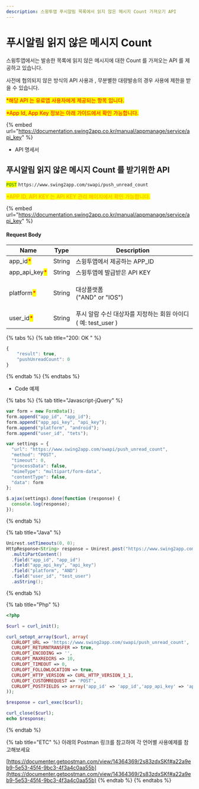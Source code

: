 ```yaml
---
description: 스윙투앱 푸시알림 목록에서 읽지 않은 메시지 Count 가져오기 API
---
```


# 푸시알림 읽지 않은 메시지 Count

스윙투앱에서는 발송한 목록에 읽지 않은 메시지에 대한 Count 를 가져오는 API 를 제공하고 있습니다.

사전에 협의되지 않은 방식의 API 사용과 , 무분별한 대량발송의 경우 사용에 제한을 받을 수 있습니다.

<mark style="color:red;">\*해당 API 는 유료앱 사용자에게 제공되는 항목 입니다.</mark>&#x20;

<mark style="color:red;">\*App Id, App Key 정보는 아래 가이드에서 확인 가능합니다.</mark>&#x20;

{% embed url="https://documentation.swing2app.co.kr/manual/appmanage/service/api_key" %}



* API 명세서

## 푸시알림 읽지 않은 메시지 Count 를 받기위한 API

<mark style="color:green;">`POST`</mark> `https://www.swing2app.com/swapi/push_unread_count`

<mark style="color:orange;">\*APP ID, API KEY 는 API KEY 관리 페이지에서 확인 가능합니다.</mark>&#x20;

{% embed url="https://documentation.swing2app.co.kr/manual/appmanage/service/api_key" %}



#### Request Body

| Name                                            | Type   | Description                                 |
| ----------------------------------------------- | ------ | ------------------------------------------- |
| app\_id<mark style="color:red;">\*</mark>       | String | 스윙투앱에서 제공하는 APP\_ID                         |
| app\_api\_key<mark style="color:red;">\*</mark> | String | 스윙투앱에 발급받은 API KEY                          |
| platform<mark style="color:red;">\*</mark>      | String | <p>대상플랫폼<br>("AND" or "IOS")</p>            |
| user\_id<mark style="color:red;">\*</mark>      | String | 푸시 알람 수신 대상자를 지정하는 회원 아이디 ( 예: test\_user ) |



{% tabs %}
{% tab title="200: OK " %}
```javascript
{
    "result": true,
    "pushUnreadCount": 0
}
```
{% endtab %}
{% endtabs %}

* Code 예제

{% tabs %}
{% tab title="Javascript-jQuery" %}
```javascript
var form = new FormData();
form.append("app_id", "app_id");
form.append("app_api_key", "api_key");
form.append("platform", "android");
form.append("user_id", "tets");

var settings = {
  "url": "https://www.swing2app.com/swapi/push_unread_count",
  "method": "POST",
  "timeout": 0,
  "processData": false,
  "mimeType": "multipart/form-data",
  "contentType": false,
  "data": form
};

$.ajax(settings).done(function (response) {
  console.log(response);
});
```
{% endtab %}

{% tab title="Java" %}
```java
Unirest.setTimeouts(0, 0);
HttpResponse<String> response = Unirest.post("https://www.swing2app.com/swapi/push_unread_count")
  .multiPartContent()
  .field("app_id", "app_id")
  .field("app_api_key", "api_key")
  .field("platform", "AND")
  .field("user_id", "test_user")
  .asString();

```
{% endtab %}

{% tab title="Php" %}
```php
<?php

$curl = curl_init();

curl_setopt_array($curl, array(
  CURLOPT_URL => 'https://www.swing2app.com/swapi/push_unread_count',
  CURLOPT_RETURNTRANSFER => true,
  CURLOPT_ENCODING => '',
  CURLOPT_MAXREDIRS => 10,
  CURLOPT_TIMEOUT => 0,
  CURLOPT_FOLLOWLOCATION => true,
  CURLOPT_HTTP_VERSION => CURL_HTTP_VERSION_1_1,
  CURLOPT_CUSTOMREQUEST => 'POST',
  CURLOPT_POSTFIELDS => array('app_id' => 'app_id','app_api_key' => 'api_key','user_id' => 'test_user','platform' => 'AND'),
));

$response = curl_exec($curl);

curl_close($curl);
echo $response;

```
{% endtab %}

{% tab title="ETC" %}
아래의 Postman 링크를 참고하여 각 언어별 사용예제를 참고해보세요

[https://documenter.getpostman.com/view/14364369/2s83zdxSKf#a22a9eb9-5e53-45f4-9bc3-4f3a4c0aa55b](https://documenter.getpostman.com/view/14364369/2s83zdxSKf#a22a9eb9-5e53-45f4-9bc3-4f3a4c0aa55b)
{% endtab %}
{% endtabs %}
